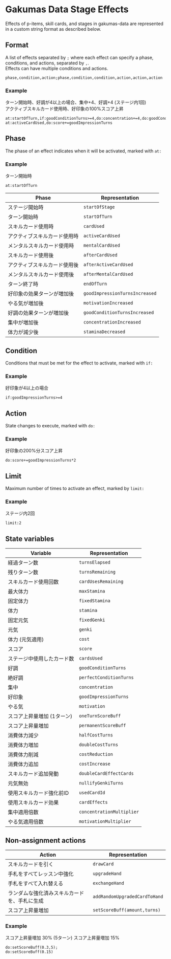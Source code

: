 # Gakumas Data Stage Effects

Effects of p-items, skill cards, and stages in gakumas-data are represented in a custom string format as described below.

## Format

A list of effects separated by `;` where each effect can specify a phase, conditions, and actions, separated by `,`.  
Effects can have multiple conditions and actions.

```
phase,condition,action;phase,condition,condition,action,action,action
```

### Example

ターン開始時、好調が4以上の場合、集中+4、好調+4 (ステージ内1回)  
アクティブスキルカード使用時、好印象の100%スコア上昇
```
at:startOfTurn,if:goodConditionTurns>=4,do:concentration+=4,do:goodConditionTurns+=4,limit:1;
at:activeCardUsed,do:score+=goodImpressionTurns
```

## Phase

The phase of an effect indicates when it will be activated, marked with `at:`

### Example
ターン開始時
```
at:startOfTurn
```

| Phase | Representation |
|------------|-------------|
| ステージ開始時 | `startOfStage` |
| ターン開始時 | `startOfTurn` |
| スキルカード使用時 | `cardUsed` |
| アクティブスキルカード使用時 | `activeCardUsed` |
| メンタルスキルカード使用時 | `mentalCardUsed` |
| スキルカード使用後 | `afterCardUsed` |
| アクティブスキルカード使用後 | `afterActiveCardUsed` |
| メンタルスキルカード使用後 | `afterMentalCardUsed` |
| ターン終了時 | `endOfTurn` |
| 好印象の効果ターンが増加後 | `goodImpressionTurnsIncreased` |
| やる気が増加後 | `motivationIncreased` |
| 好調の効果ターンが増加後 | `goodConditionTurnsIncreased` |
| 集中が増加後 | `concentrationIncreased` |
| 体力が減少後 | `staminaDecreased` |

## Condition

Conditions that must be met for the effect to activate, marked with `if:`

### Example

好印象が4以上の場合
```
if:goodImpressionTurns>=4
```

## Action

State changes to execute, marked with `do:`

### Example

好印象の200%分スコア上昇
```
do:score+=goodImpressionTurns*2
```

## Limit

Maximum number of times to activate an effect, marked by `limit:`

### Example

ステージ内2回
```
limit:2
```

## State variables

| Variable | Representation |
| --- | --- | 
| 経過ターン数 | `turnsElapsed` |
| 残りターン数 | `turnsRemaining` |
| スキルカード使用回数 | `cardUsesRemaining` |
| 最大体力 | `maxStamina` |
| 固定体力 | `fixedStamina` |
| 体力 | `stamina` |
| 固定元気 | `fixedGenki` |
| 元気 | `genki` |
| 体力 (元気適用) | `cost` |
| スコア | `score` |
| ステージ中使用したカード数 | `cardsUsed` |
| 好調 | `goodConditionTurns` |
| 絶好調 | `perfectConditionTurns` |
| 集中 | `concentration` |
| 好印象 | `goodImpressionTurns` |
| やる気 | `motivation` |
| スコア上昇量増加 (1ターン) | `oneTurnScoreBuff` |
| スコア上昇量増加  | `permanentScoreBuff` |
| 消費体力減少 | `halfCostTurns` |
| 消費体力増加 | `doubleCostTurns` |
| 消費体力削減 | `costReduction` |
| 消費体力追加 | `costIncrease` |
| スキルカード追加発動 | `doubleCardEffectCards` |
| 元気無効 | `nullifyGenkiTurns` |
| 使用スキルカード強化前ID | `usedCardId` |
| 使用スキルカード効果 | `cardEffects` |
| 集中適用倍数 | `concentrationMultiplier` |
| やる気適用倍数 | `motivationMultiplier` |

## Non-assignment actions

| Action | Representation |
| --- | --- |
| スキルカードを引く | `drawCard` |
| 手札をすべてレッスン中強化 | `upgradeHand` |
| 手札をすべて入れ替える | `exchangeHand` |
| ランダムな強化済みスキルカードを、手札に生成 | `addRandomUpgradedCardToHand` |
| スコア上昇量増加 | `setScoreBuff(amount,turns)` |

### Example

スコア上昇量増加 30% (5ターン)
スコア上昇量増加 15%
```
do:setScoreBuff(0.3,5);
do:setScoreBuff(0.15)
```